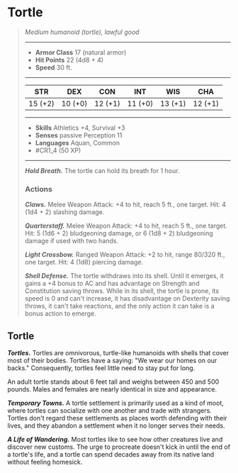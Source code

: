 # Tortle
>*Medium humanoid (tortle), lawful good*
>___
>- **Armor Class** 17 (natural armor)
>- **Hit Points** 22 (4d8 + 4)
>- **Speed** 30 ft.
>___
>|STR|DEX|CON|INT|WIS|CHA|
>|:---:|:---:|:---:|:---:|:---:|:---:|
>|15 (+2)|10 (+0)|12 (+1)|11 (+0)|13 (+1)|12 (+1)|
>___
>- **Skills** Athletics +4, Survival +3
>- **Senses** passive Perception 11
>- **Languages** Aquan, Common
>- #CR1_4 (50 XP)
>___
>***Hold Breath.*** The tortle can hold its breath for 1 hour.  
>
>### Actions
>***Claws.*** Melee Weapon Attack: +4 to hit, reach 5 ft., one target. Hit: 4 (1d4 + 2) slashing damage.  
>
>***Quarterstaff.*** Melee Weapon Attack: +4 to hit, reach 5 ft., one target. Hit: 5 (1d6 + 2) bludgeoning damage, or 6 (1d8 + 2) bludgeoning damage if used with two hands.  
>
>***Light Crossbow.*** Ranged Weapon Attack: +2 to hit, range 80/320 ft., one target. Hit: 4 (1d8) piercing damage.  
>
>***Shell Defense.*** The tortle withdraws into its shell. Until it emerges, it gains a +4 bonus to AC and has advantage on Strength and Constitution saving throws. While in its shell, the tortle is prone, its speed is 0 and can't increase, it has disadvantage on Dexterity saving throws, it can't take reactions, and the only action it can take is a bonus action to emerge.

## Tortle

***Tortles.*** Tortles are omnivorous, turtle-like humanoids with shells that cover most of their bodies. Tortles have a saying: "We wear our homes on our backs." Consequently, tortles feel little need to stay put for long.

An adult tortle stands about 6 feet tall and weighs between 450 and 500 pounds. Males and females are nearly identical in size and appearance.

***Temporary Towns.*** A tortle settlement is primarily used as a kind of moot, where tortles can socialize with one another and trade with strangers. Tortles don't regard these settlements as places worth defending with their lives, and they abandon a settlement when it no longer serves their needs.

***A Life of Wandering.*** Most tortles like to see how other creatures live and discover new customs. The urge to procreate doesn't kick in until the end of a tortle's life, and a tortle can spend decades away from its native land without feeling homesick.